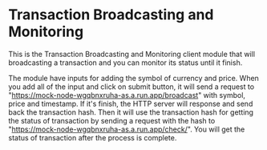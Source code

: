 # Transaction Broadcasting and Monitoring

This is the Transaction Broadcasting and Monitoring client module that will broadcasting a transaction and you can monitor its status
until it finish.

The module have inputs for adding the symbol of currency and price. When you add all of the input and click on submit button, it will send a request to "https://mock-node-wgqbnxruha-as.a.run.app/broadcast" with symbol, price and timestamp. If it's finish, the HTTP server will response
and send back the transaction hash. Then it will use the transaction hash for getting the status of transaction by sending a request with the hash to "https://mock-node-wgqbnxruha-as.a.run.app/check/<transaction hash>". You will get the status of transaction after the process is complete.

